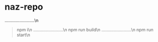 # naz-repo
........................\n
> npm i\n
........................\n
> npm run build\n
........................\n
> npm run start\n
